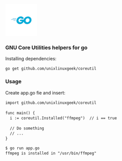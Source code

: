 ![Go](https://github.com/unixlinuxgeek/logos/blob/main/100x100/go.png?raw=true) 

### GNU Core Utilities helpers for go 

Installing dependencies:

```shell
go get github.com/unixlinuxgeek/coreutil
```

### Usage

Create app.go fie and insert:
```shell
import github.com/unixlinuxgeek/coreutil

func main() {
  i := coreutil.Installed("ffmpeg")  // i == true
 
  // Do something
  // ...
}
```

```shell
$ go run app.go
ffmpeg is installed in "/usr/bin/ffmpeg" 
```
